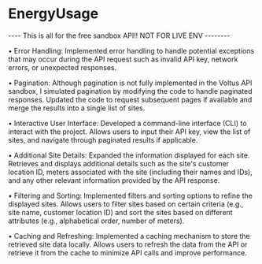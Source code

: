# EnergyUsage

---- This is all for the free sandbox API!! NOT FOR LIVE ENV  -------- 


• Error Handling: Implemented error handling to handle potential exceptions that may occur during the API request such as invalid API key, network errors, or unexpected responses.

• Pagination: Although pagination is not fully implemented in the Voltus API sandbox, I simulated pagination by modifying the code to handle paginated responses. Updated the code to request subsequent pages if available and merge the results into a single list of sites.

• Interactive User Interface: Developed a command-line interface (CLI) to interact with the project. Allows users to input their API key, view the list of sites, and navigate through paginated results if applicable.

• Additional Site Details: Expanded the information displayed for each site. Retrieves and displays additional details such as the site's customer location ID, meters associated with the site (including their names and IDs), and any other relevant information provided by the API response.

• Filtering and Sorting: Implemented filters and sorting options to refine the displayed sites. Allows users to filter sites based on certain criteria (e.g., site name, customer location ID) and sort the sites based on different attributes (e.g., alphabetical order, number of meters).

• Caching and Refreshing: Implemented a caching mechanism to store the retrieved site data locally. Allows users to refresh the data from the API or retrieve it from the cache to minimize API calls and improve performance.
